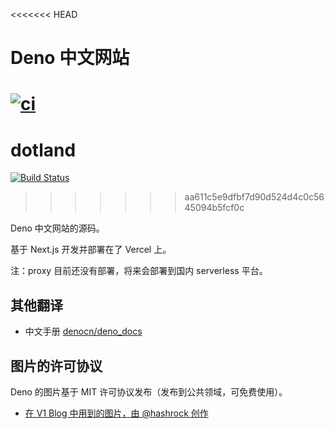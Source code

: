 <<<<<<< HEAD
# Deno 中文网站

[![ci](https://github.com/justjavac/deno_website2/actions/workflows/ci.yml/badge.svg)](https://github.com/justjavac/deno_website2/actions/workflows/ci.yml)
=======
# dotland

[![Build Status](https://github.com/denoland/dotland/workflows/ci/badge.svg?branch=main&event=push)](https://github.com/denoland/dotland/actions)
>>>>>>> aa611c5e9dfbf7d90d524d4c0c5645094b5fcf0c

Deno 中文网站的源码。

基于 Next.js 开发并部署在了 Vercel 上。

注：proxy 目前还没有部署，将来会部署到国内 serverless 平台。

## 其他翻译

- 中文手册 [denocn/deno_docs](https://github.com/denocn/deno_docs)

## 图片的许可协议

Deno 的图片基于 MIT 许可协议发布（发布到公共领域，可免费使用）。

- [在 V1 Blog 中用到的图片，由 @hashrock 创作](https://deno.land/v1.jpg)
